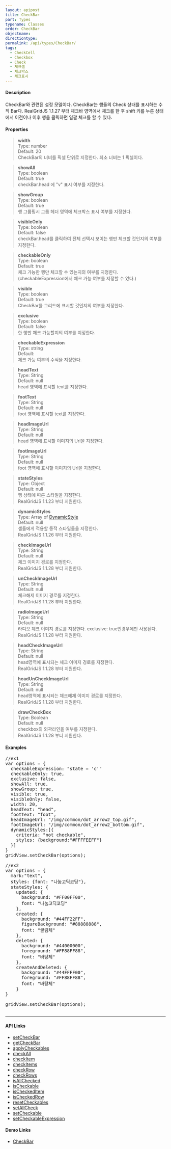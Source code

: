```yaml
---
layout: apipost
title: CheckBar
part: Types
typename: Classes
order: CheckBar
objectname: 
directiontype: 
permalink: /api/types/CheckBar/
tags:
  - CheckCell 
  - Checkbox
  - Check
  - 체크셀
  - 체크박스
  - 체크표시
---
```


#### Description

 CheckBar와 관련된 설정 모델이다. CheckBar는 행들의 Check 상태를 표시하는 수직 Bar다. 
 RealGridJS 1.1.27 부터 체크바 영역에서 체크를 한 후 shift 키를 누른 상태에서 이전이나 이후 행을 클릭하면 일괄 체크를 할 수 있다.    

#### Properties

> **width**  
> Type: number  
> Default: 20  
> CheckBar의 너비를 픽셀 단위로 지정한다. 최소 너비는 1 픽셀이다.  

> **showAll**  
> Type: boolean  
> Default: true  
> checkBar.head 에 "v" 표시 여부를 지정한다.  

> **showGroup**  
> Type: boolean  
> Default: true  
> 행 그룹핑시 그룹 헤더 영역에 체크박스 표시 여부를 지정한다.  

> **visibleOnly**  
> Type: boolean  
> Default: false    
> checkBar.head를 클릭하여 전체 선택시 보이는 행만 체크할 것인지의 여부를 지정한다.  

> **checkableOnly**  
> Type: boolean   
> Default: true     
> 체크 가능한 행만 체크할 수 있는지의 여부를 지정한다. (checkableExpression에서 체크 가능 여부를 지정할 수 있다.) 

> **visible**  
> Type: boolean   
> Default: true    
> CheckBar를 그리드에 표시할 것인지의 여부를 지정한다.   

> **exclusive**  
> Type: boolean   
> Default: false    
> 한 행만 체크 가능할지의 여부를 지정한다.  

> **checkableExpression**  
> Type: string  
> Default:  
> 체크 가능 여부의 수식을 지정한다.  

> **headText**       
> Type: String  
> Default: null  
> head 영역에 표시할 text를 지정한다.  
   
> **footText**       
> Type: String  
> Default: null  
> foot 영역에 표시할 text를 지정한다.  

> **headImageUrl**       
> Type: String  
> Default: null  
> head 영역에 표시할 이미지의 Url을 지정한다.  
   
> **footImageUrl**       
> Type: String  
> Default: null  
> foot 영역에 표시할 이미지의 Url을 지정한다.  

> **stateStyles**       
> Type: Object  
> Default: null  
> 행 상태에 따른 스타일을 지정한다.  
> RealGridJS 1.1.23 부터 지원한다.  

> **dynamicStyles**  
> Type: Array of [DynamicStyle](/api/types/DynamicStyle)   
> Default:  null     
> 셀들에게 적용할 동적 스타일들을 지정한다.       
> RealGridJS 1.1.26 부터 지원한다.  

> **checkImageUrl**       
> Type: String  
> Default: null  
> 체크 이미지 경로를 지정한다.  
> RealGridJS 1.1.28 부터 지원한다.  

> **unCheckImageUrl**       
> Type: String  
> Default: null  
> 체크해제 이미지 경로를 지정한다.  
> RealGridJS 1.1.28 부터 지원한다.  

> **radioImageUrl**       
> Type: String  
> Default: null  
> 라디오 체크 이미지 경로를 지정한다. exclusive: true인경우에만 사용된다.    
> RealGridJS 1.1.28 부터 지원한다.  

> **headCheckImageUrl**       
> Type: String  
> Default: null  
> head영역에 표시되는 체크 이미지 경로를 지정한다.  
> RealGridJS 1.1.28 부터 지원한다.  

> **headUnCheckImageUrl**       
> Type: String  
> Default: null  
> head영역에 표시되는 체크해제 이미지 경로를 지정한다.  
> RealGridJS 1.1.28 부터 지원한다.  

> **drawCheckBox**       
> Type: Boolean  
> Default: null  
> checkbox의 외곽라인을 여부를 지정한다.     
> RealGridJS 1.1.28 부터 지원한다.  

#### Examples   

<pre class="prettyprint">
//ex1
var options = {
  checkableExpression: "state = 'c'"
  checkableOnly: true,
  exclusive: false,
  showAll: true,
  showGroup: true,
  visible: true,
  visibleOnly: false,
  width: 20,
  headText: "head",
  footText: "foot",
  headImageUrl: "/img/common/dot_arrow2_top.gif",
  footImageUrl: "/img/common/dot_arrow2_bottom.gif",
  dynamicStyles:[{
    criteria: "not checkable", 
    styles: {background:"#FFFFEEFF"}
  }]
}
gridView.setCheckBar(options);

//ex2
var options = {
  mark:"text",
  styles: {font: "나눔고딕코딩"},
  stateStyles: { 
    updated: {
      background: "#FF00FF00", 
      font: "나눔고딕코딩"
    },
    created: {
      background: "#44FF22FF", 
      figureBackground: "#88888888", 
      font: "굴림체"
    },
    deleted: {
      background: "#44000000", 
      foreground: "#FF88FF88", 
      font: "바탕체"
    },
    createAndDeleted: {
      background: "#44FFFF00", 
      foreground: "#FF88FF88", 
      font: "바탕체"
    }
}

gridView.setCheckBar(options);

</pre>

---

#### API Links

* [setCheckBar](/api/GridBase/setCheckBar)  
* [getCheckBar](/api/GridBase/getCheckBar)  
* [applyCheckables](/api/GridBase/applyCheckables)  
* [checkAll](/api/GridBase/checkAll)  
* [checkItem](/api/GridBase/checkItem)  
* [checkItems](/api/GridBase/checkItems)  
* [checkRow](/api/GridBase/checkRow)  
* [checkRows](/api/GridBase/checkRows)  
* [isAllChecked](/api/GridBase/isAllChecked)  
* [isCheckable](/api/GridBase/isCheckable)  
* [isCheckedItem](/api/GridBase/isCheckedItem)  
* [isCheckedRow](/api/GridBase/isCheckedRow)  
* [resetCheckables](/api/GridBase/resetCheckables)  
* [setAllCheck](/api/GridBase/setAllCheck)  
* [setCheckable](/api/GridBase/setCheckable)  
* [setCheckableExpression](/api/GridBase/setCheckableExpression)  

#### Demo Links 

* [CheckBar](http://demo.realgrid.com/GridComponent/CheckBar/)  



